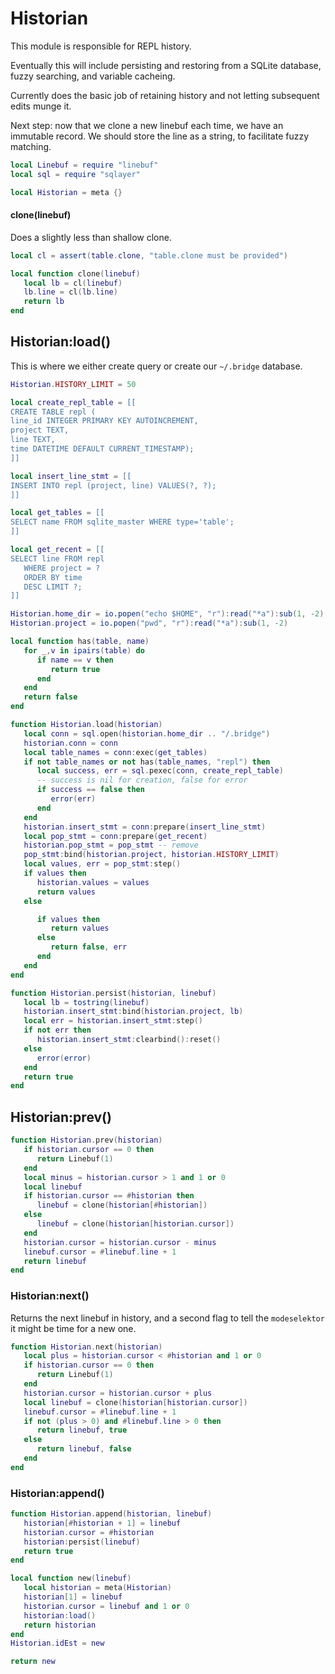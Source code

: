 # Historian


This module is responsible for REPL history.


Eventually this will include persisting and restoring from a SQLite database,
fuzzy searching, and variable cacheing.


Currently does the basic job of retaining history and not letting subsequent
edits munge it.


Next step: now that we clone a new linebuf each time, we have an immutable
record.  We should store the line as a string, to facilitate fuzzy matching.


```lua
local Linebuf = require "linebuf"
local sql = require "sqlayer"
```
```lua
local Historian = meta {}
```
#### clone(linebuf)

Does a slightly less than shallow clone.

```lua
local cl = assert(table.clone, "table.clone must be provided")

local function clone(linebuf)
   local lb = cl(linebuf)
   lb.line = cl(lb.line)
   return lb
end
```
## Historian:load()

This is where we either create query or create our ``~/.bridge`` database.


```lua
Historian.HISTORY_LIMIT = 50

local create_repl_table = [[
CREATE TABLE repl (
line_id INTEGER PRIMARY KEY AUTOINCREMENT,
project TEXT,
line TEXT,
time DATETIME DEFAULT CURRENT_TIMESTAMP);
]]

local insert_line_stmt = [[
INSERT INTO repl (project, line) VALUES(?, ?);
]]

local get_tables = [[
SELECT name FROM sqlite_master WHERE type='table';
]]

local get_recent = [[
SELECT line FROM repl
   WHERE project = ?
   ORDER BY time
   DESC LIMIT ?;
]]

Historian.home_dir = io.popen("echo $HOME", "r"):read("*a"):sub(1, -2)
Historian.project = io.popen("pwd", "r"):read("*a"):sub(1, -2)

local function has(table, name)
   for _,v in ipairs(table) do
      if name == v then
         return true
      end
   end
   return false
end

function Historian.load(historian)
   local conn = sql.open(historian.home_dir .. "/.bridge")
   historian.conn = conn
   local table_names = conn:exec(get_tables)
   if not table_names or not has(table_names, "repl") then
      local success, err = sql.pexec(conn, create_repl_table)
      -- success is nil for creation, false for error
      if success == false then
         error(err)
      end
   end
   historian.insert_stmt = conn:prepare(insert_line_stmt)
   local pop_stmt = conn:prepare(get_recent)
   historian.pop_stmt = pop_stmt -- remove
   pop_stmt:bind(historian.project, historian.HISTORY_LIMIT)
   local values, err = pop_stmt:step()
   if values then
      historian.values = values
      return values
   else

      if values then
         return values
      else
         return false, err
      end
   end
end

function Historian.persist(historian, linebuf)
   local lb = tostring(linebuf)
   historian.insert_stmt:bind(historian.project, lb)
   local err = historian.insert_stmt:step()
   if not err then
      historian.insert_stmt:clearbind():reset()
   else
      error(error)
   end
   return true
end
```
## Historian:prev()

```lua
function Historian.prev(historian)
   if historian.cursor == 0 then
      return Linebuf(1)
   end
   local minus = historian.cursor > 1 and 1 or 0
   local linebuf
   if historian.cursor == #historian then
      linebuf = clone(historian[#historian])
   else
      linebuf = clone(historian[historian.cursor])
   end
   historian.cursor = historian.cursor - minus
   linebuf.cursor = #linebuf.line + 1
   return linebuf
end
```
### Historian:next()

Returns the next linebuf in history, and a second flag to tell the
``modeselektor`` it might be time for a new one.

```lua
function Historian.next(historian)
   local plus = historian.cursor < #historian and 1 or 0
   if historian.cursor == 0 then
      return Linebuf(1)
   end
   historian.cursor = historian.cursor + plus
   local linebuf = clone(historian[historian.cursor])
   linebuf.cursor = #linebuf.line + 1
   if not (plus > 0) and #linebuf.line > 0 then
      return linebuf, true
   else
      return linebuf, false
   end
end
```
### Historian:append()

```lua
function Historian.append(historian, linebuf)
   historian[#historian + 1] = linebuf
   historian.cursor = #historian
   historian:persist(linebuf)
   return true
end
```
```lua
local function new(linebuf)
   local historian = meta(Historian)
   historian[1] = linebuf
   historian.cursor = linebuf and 1 or 0
   historian:load()
   return historian
end
Historian.idEst = new
```
```lua
return new
```
